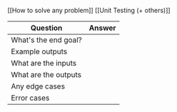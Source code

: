 [[How to solve any problem]]
[[Unit Testing (+ others)]]

| Question             | Answer |
| -------------------- | ------ |
| What's the end goal? |        |
| Example outputs      |        |
| What are the inputs  |        |
| What are the outputs |        |
| Any edge cases       |        |
| Error cases          |        |
